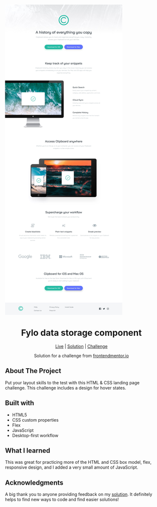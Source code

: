 ![Fylo data storage component](https://github.com/NathanRayM/Clipboard-landing-page/blob/main/desktop-design.jpg)

<h1 align="center">Fylo data storage component</h1>

<div align="center">

[Live](https://nathanraym.github.io/Clipboard-landing-page//)
| [Solution](https://github.com/NathanRayM/Clipboard-landing-page.git)
| [Challenge](https://www.frontendmentor.io/challenges/fylo-data-storage-component-1dZPRbV5n)

Solution for a challenge from [frontendmentor.io](https://www.frontendmentor.io/)

</div>

## About The Project

Put your layout skills to the test with this HTML & CSS landing page challenge. This challenge includes a design for hover states.

## Built with

- HTML5
- CSS custom properties
- Flex
- JavaScript
- Desktop-first workflow

## What I learned

This was great for practicing more of the HTML and CSS box model, flex, responsive design, and I added a very small amount of JavaScript.

## Acknowledgments

A big thank you to anyone providing feedback on my [solution](https://www.frontendmentor.io/solutions/clipboard-landing-page---using-responsive-html-css-and-a-little-js-5aeXQ4pTQU). It definitely helps to find new ways to code and find easier solutions!
